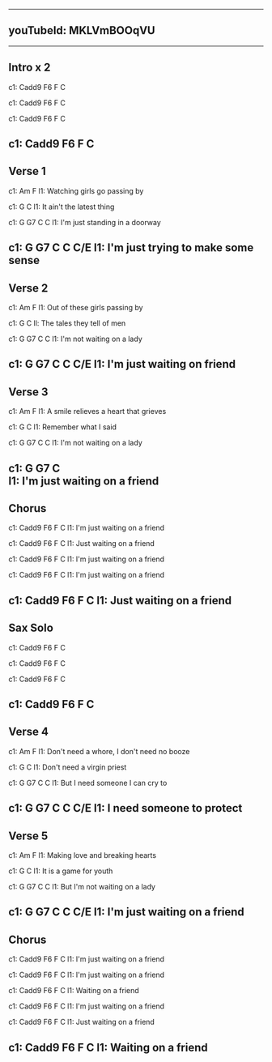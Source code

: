 
---
youTubeId: MKLVmBOOqVU
---

***

## Intro x 2
c1: Cadd9 F6 F C 

c1: Cadd9 F6 F C

c1: Cadd9 F6 F C

c1: Cadd9 F6 F C
---

## Verse 1

c1: Am                F
l1: Watching girls go passing by

c1: G                   C
l1: It ain't the latest thing

c1: G        G7            C       C
l1: I'm just standing in a doorway

c1: G        G7                  C   C C/E
l1: I'm just trying to make some sense
---

## Verse 2

c1: Am                  F
l1: Out of these girls passing by

c1: G                      C
ll: The tales they tell of men

c1: G       G7           C       C
l1: I'm not waiting on a lady

c1: G        G7         C     C  C/E
l1: I'm just waiting on friend
---

## Verse 3
c1: Am                 F
l1: A smile relieves a heart that grieves

c1: G               C
l1: Remember what I said

c1: G       G7           C       C
l1: I'm not waiting on a lady

c1: G        G7         C     
l1: I'm just waiting on a friend
---

## Chorus
c1: Cadd9 F6  F                 C
l1:       I'm just waiting on a friend

c1: Cadd9 F6  F                 C
l1:           Just waiting on a friend

c1: Cadd9 F6  F                 C
l1:       I'm just waiting on a friend

c1: Cadd9 F6  F                 C
l1:       I'm just waiting on a friend

c1: Cadd9 F6  F                 C
l1:           Just waiting on a friend
---

## Sax Solo
c1: Cadd9 F6 F C 

c1: Cadd9 F6 F C

c1: Cadd9 F6 F C

c1: Cadd9 F6 F C
---

## Verse 4
c1: Am                          F
l1: Don't need a whore, I don't need no booze

c1: G                   C
l1: Don't need a virgin priest

c1: G          G7            C       C
l1: But I need someone I can cry to

c1: G   G7            C     C  C/E
l1: I need someone to protect
---

## Verse 5
c1: Am              F
l1: Making love and breaking hearts

c1: G                C
l1: It is a game for youth

c1: G           G7           C       C
l1: But I'm not waiting on a lady

c1: G        G7           C     C  C/E
l1: I'm just waiting on a friend
---

## Chorus
c1: Cadd9 F6  F                 C
l1:       I'm just waiting on a friend

c1: Cadd9 F6  F                 C
l1:       I'm just waiting on a friend

c1: Cadd9 F6  F                 C
l1:                Waiting on a friend

c1: Cadd9 F6  F                 C
l1:       I'm just waiting on a friend

c1: Cadd9 F6  F                 C
l1:           Just waiting on a friend

c1: Cadd9 F6  F                 C
l1:                Waiting on a friend
---
